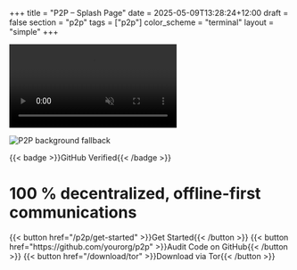 +++
title        = "P2P – Splash Page"
date         = 2025-05-09T13:28:24+12:00
draft        = false
section      = "p2p"
tags         = ["p2p"]
color_scheme = "terminal"
layout       = "simple"
+++

<div class="p2p-splash">

  <!-- Full-screen video background -->
  <video autoplay loop muted playsinline class="absolute inset-0 w-full h-full object-cover">
    <source src="/videos/p2p-bg-loop.mp4" type="video/mp4">
  </video>

  <!-- Static SVG fallback -->

<img
    src="/images/p2p-bg-fallback.svg"
    alt="P2P background fallback"
    class="absolute inset-0 w-full h-full object-cover"
  />

  <!-- Overlay: badge, tagline, buttons -->
  <div class="overlay">
    <div class="badge">{{< badge >}}GitHub Verified{{< /badge >}}</div>
    <h1 class="headline">
      100 % decentralized, offline-first communications
    </h1>
    <div class="cta-buttons">
      {{< button href="/p2p/get-started" >}}Get Started{{< /button >}}
      {{< button href="https://github.com/yourorg/p2p" >}}Audit Code on GitHub{{< /button >}}
      {{< button href="/download/tor" >}}Download via Tor{{< /button >}}
    </div>
  </div>

</div>
